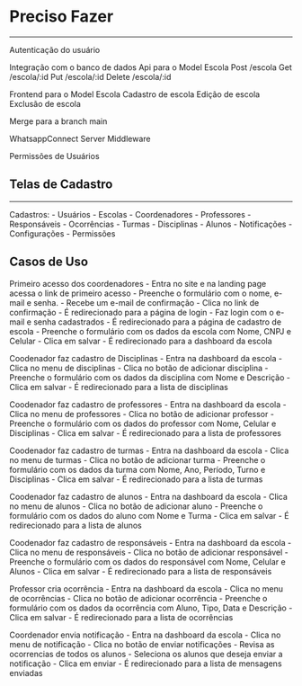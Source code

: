 # Preciso Fazer
---
Autenticação do usuário

Integração com o banco de dados
Api para o Model Escola
    Post /escola
    Get /escola/:id
    Put /escola/:id
    Delete /escola/:id

Frontend para o Model Escola
    Cadastro de escola
    Edição de escola
    Exclusão de escola

Merge para a branch main

WhatsappConnect Server Middleware

Permissões de Usuários

## Telas de Cadastro
---
Cadastros:
    - Usuários
    - Escolas
    - Coordenadores
    - Professores
    - Responsáveis
    - Ocorrências
    - Turmas
    - Disciplinas
    - Alunos
    - Notificações
    - Configurações
        - Permissões



## Casos de Uso

Primeiro acesso dos coordenadores
    - Entra no site e na landing page acessa o link de primeiro acesso
    - Preenche o formulário com o nome, e-mail e senha.
    - Recebe um e-mail de confirmação
    - Clica no link de confirmação
    - É redirecionado para a página de login
    - Faz login com o e-mail e senha cadastrados
    - É redirecionado para a página de cadastro de escola
    - Preenche o formulário com os dados da escola com Nome, CNPJ e Celular
    - Clica em salvar
    - É redirecionado para a dashboard da escola

Coodenador faz cadastro de Disciplinas
    - Entra na dashboard da escola
    - Clica no menu de disciplinas
    - Clica no botão de adicionar disciplina
    - Preenche o formulário com os dados da disciplina com Nome e Descrição
    - Clica em salvar
    - É redirecionado para a lista de disciplinas

Coodenador faz cadastro de professores
    - Entra na dashboard da escola
    - Clica no menu de professores
    - Clica no botão de adicionar professor
    - Preenche o formulário com os dados do professor com Nome, Celular e Disciplinas
    - Clica em salvar
    - É redirecionado para a lista de professores

Coodenador faz cadastro de turmas
    - Entra na dashboard da escola
    - Clica no menu de turmas
    - Clica no botão de adicionar turma
    - Preenche o formulário com os dados da turma com Nome, Ano, Período, Turno e Disciplinas
    - Clica em salvar
    - É redirecionado para a lista de turmas

Coodenador faz cadastro de alunos
    - Entra na dashboard da escola
    - Clica no menu de alunos
    - Clica no botão de adicionar aluno
    - Preenche o formulário com os dados do aluno com Nome e Turma
    - Clica em salvar
    - É redirecionado para a lista de alunos

Coodenador faz cadastro de responsáveis
    - Entra na dashboard da escola
    - Clica no menu de responsáveis
    - Clica no botão de adicionar responsável
    - Preenche o formulário com os dados do responsável com Nome, Celular e Alunos
    - Clica em salvar
    - É redirecionado para a lista de responsáveis

Professor cria ocorrência
    - Entra na dashboard da escola
    - Clica no menu de ocorrências
    - Clica no botão de adicionar ocorrência
    - Preenche o formulário com os dados da ocorrência com Aluno, Tipo, Data e Descrição
    - Clica em salvar
    - É redirecionado para a lista de ocorrências

Coordenador envia notificação
    - Entra na dashboard da escola
    - Clica no menu de notificação
    - Clica no botão de enviar notificações
    - Revisa as ocorrencias de todos os alunos
    - Seleciona os alunos que deseja enviar a notificação
    - Clica em enviar
    - É redirecionado para a lista de mensagens enviadas
